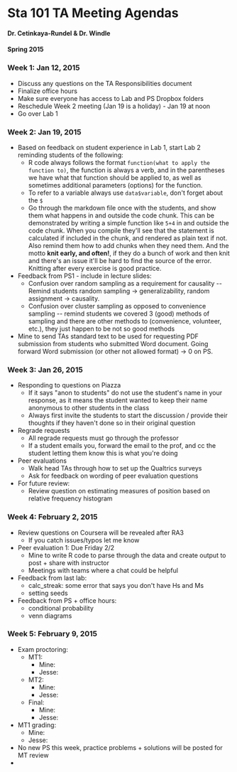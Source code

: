 Sta 101 TA Meeting Agendas
===========================

#### Dr. Cetinkaya-Rundel & Dr. Windle
#### Spring 2015

### Week 1: Jan 12, 2015

* Discuss any questions on the TA Responsibilities document
* Finalize office hours
* Make sure everyone has access to Lab and PS Dropbox folders
* Reschedule Week 2 meeting (Jan 19 is a holiday) - Jan 19 at noon
* Go over Lab 1

### Week 2: Jan 19, 2015

* Based on feedback on student experience in Lab 1, start Lab 2 reminding students of the following:
    + R code always follows the format `function(what to apply the function to)`, the function is always a verb, and in the parentheses we have what that function should be applied to, as well as sometimes additional parameters (options) for the function.
    + To refer to a variable always use `data$variable`, don't forget about the `$`
    + Go through the markdown file once with the students, and show them what happens in and outside the code chunk. This can be demonstrated by writing a simple function like `5+4` in and outside the code chunk. When you compile they'll see that the statement is calculated if included in the chunk, and rendered as plain text if not. Also remind them how to add chunks when they need them. And the motto **knit early, and often!**, if they do a bunch of work and then knit and there's an issue it'll be hard to find the source of the error. Knitting after every exercise is good practice.
* Feedback from PS1 - include in lecture slides: 
    + Confusion over random sampling as a requirement for causality -- Remind students random sampling -> generalizability, random assignment -> causality.
    + Confusion over cluster sampling as opposed to convenience sampling -- remind students we covered 3 (good) methods of sampling and there are other methods to (convenience, volunteer, etc.), they just happen to be not so good methods
* Mine to send TAs standard text to be used for requesting PDF submission from students who submitted Word document. Going forward Word submission (or other not allowed format) -> 0 on PS.

### Week 3: Jan 26, 2015
* Responding to questions on Piazza
    + If it says "anon to students" do not use the student's name in your response, as it means the student wanted to keep their name anonymous to other students in the class
    + Always first invite the students to start the discussion / provide their thoughts if they haven't done so in their original question
* Regrade requests
    + All regrade requests must go through the professor
    + If a student emails you, forward the email to the prof, and cc the student letting them know this is what you're doing
* Peer evaluations
    + Walk head TAs through how to set up the Qualtrics surveys
    + Ask for feedback on wording of peer evaluation questions
* For future review:
    + Review question on estimating measures of position based on relative frequency histogram

### Week 4: February 2, 2015
* Review questions on Coursera will be revealed after RA3 
    + If you catch issues/typos let me know
* Peer evaluation 1: Due Friday 2/2
    + Mine to write R code to parse through the data and create output to post + share with instructor
    + Meetings with teams where a chat could be helpful
* Feedback from last lab: 
    + calc_streak: some error that says you don't have Hs and Ms
    + setting seeds
* Feedback from PS + office hours:
    + conditional probability
    + venn diagrams

### Week 5: February 9, 2015
* Exam proctoring:
    + MT1:
        + Mine: 
        + Jesse:
    + MT2:
        + Mine:
        + Jesse:
    + Final:
        + Mine:
        + Jesse:
* MT1 grading:
    + Mine:
    + Jesse:
* No new PS this week, practice problems + solutions will be posted for MT review
* 





    